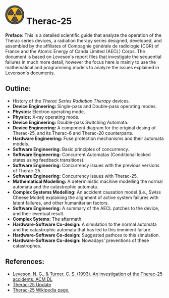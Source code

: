 # <img src=https://github.com/Electrostat-Lab/Therac-25/blob/master/assets/radiation-nuclear-svgrepo-com.svg height=60 width=60/> Therac-25
**Preface**: This is a detailed scientific guide that analyze the operation of the Therac series devices, a radiation therapy series designed, developed, and assembled by the affiliates of Compagnie générale de radiologie (CGR) of France and the Atomic Energy of Canda Limited (AECL) Corps. The document is based on Leveson's report files that investigate the sequential failures in much more detail, however the focus here is mainly to use the mathematical and programming models to analyze the issues explained in Levenson's documents.

## Outline:
* History of the _Therac Series Radiation Therapy_ devices.
* **Device Engineering:** Single-pass and Double-pass operating modes.
* **Physics:** Electron operating mode.
* **Physics:** X-ray operating mode.
* **Device Engineering:** Double-pass Switching Automata.
* **Device Engineering:** A component diagram for the original desing of Therac-25, and its Therac-6 and Therac-20 counterparts.
* **Hardware Engineering:** Fuse protection mechanisms and their automata models.
* **Software Engineering:** Basic principles of concurrency.
* **Software Engineering:** Concurrent Automatas (Conditional locked states using feedback transitions).
* **Software Engineering:** Concurrency issues with the previous versions of Therac-25.
* **Software Engineering:** Concurrency issues with Therac-25.
* **Mathematical Modelling:** A deterministic machine modelling the normal automata and the catastrophic automata.
* **Complex Systems Modelling:** An accident causation model (i.e., Swiss Cheese Model) explaining the alignment of active system failures with latent failures, and other humanitarian factors.
* **Software Engineering:** A summary of the AECL patches to the device, and their eventual result.
* **Complex Sytems:** The aftermath.
* **Hardware-Software Co-design:** A simulation to the normal automata and the catastrophic automata that has led to this imminent failure.
* **Hardware-Software Co-design:** Suggested pathces to this simulation.
* **Hardware-Software Co-design:** Nowadays' preventions of these catastrophes.

## References:
* [Leveson, N. G., & Turner, C. S. (1993). An investigation of the Therac-25 accidents, ACM DL](https://dl.acm.org/doi/10.1109/MC.1993.274940)
* [Therac-25 Update](http://sunnyday.mit.edu/papers/therac.pdf)
* [Therac-25 Wikipedia page.](https://en.wikipedia.org/wiki/Therac-25)
